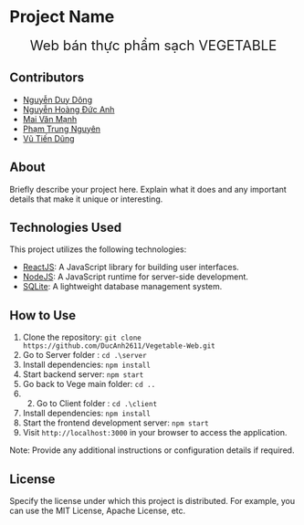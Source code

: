 # Project Name

<center>
<span style="font-size: 24px;">Web bán thực phẩm sạch VEGETABLE</span>
</center>

## Contributors

- [Nguyễn Duy Dông](https://github.com/username2)
- [Nguyễn Hoàng Đức Anh](https://github.com/username1)
- [Mai Văn Mạnh](https://github.com/username2)
- [Phạm Trung Nguyên](https://github.com/username2)
- [Vũ Tiến Dũng](https://github.com/username2)

## About

Briefly describe your project here. Explain what it does and any important details that make it unique or interesting.

## Technologies Used

This project utilizes the following technologies:

- [ReactJS](https://reactjs.org/): A JavaScript library for building user interfaces.
- [NodeJS](https://nodejs.org/): A JavaScript runtime for server-side development.
- [SQLite](https://sqlite.org/): A lightweight database management system.

## How to Use

1. Clone the repository: `git clone https://github.com/DucAnh2611/Vegetable-Web.git`
2. Go to Server folder : `cd .\server`
3. Install dependencies: `npm install`
4. Start backend server: `npm start`
5. Go back to Vege main folder: `cd ..`
6. 2. Go to Client folder : `cd .\client`
3. Install dependencies: `npm install`
6. Start the frontend development server: `npm start`
7. Visit `http://localhost:3000` in your browser to access the application.

Note: Provide any additional instructions or configuration details if required.

## License

Specify the license under which this project is distributed. For example, you can use the MIT License, Apache License, etc.
